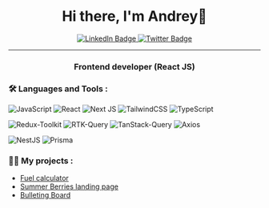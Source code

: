 
  <h1 align="center">Hi there, I'm Andrey👋</h1>
  <div align="center">
    <a href="https://www.linkedin.com/in/kharitonov-andrey">
      <img src="https://img.shields.io/badge/LinkedIn-316192?style=for-the-badge&logo=linkedin&logoColor=white" alt="LinkedIn Badge"/>
    </a>
    <a href="https://t.me/benaun_126">
      <img src="https://img.shields.io/badge/Telegram-blue?style=for-the-badge&logo=twitter&logoColor=white" alt="Twitter Badge"/>
    </a>
  </div>

---
<h3 align="center">Frontend developer (React JS)</h3>

### :hammer_and_wrench: Languages and Tools :

![JavaScript](https://img.shields.io/badge/JavaScript-F7DF1E?style=for-the-badge&logo=javascript&logoColor=black)
![React](https://img.shields.io/badge/react-%2320232a.svg?style=for-the-badge&logo=react&logoColor=%2361DAFB)
![Next JS](https://img.shields.io/badge/Next-black?style=for-the-badge&logo=next.js&logoColor=white)
![TailwindCSS](https://img.shields.io/badge/tailwindcss-%2338B2AC.svg?style=for-the-badge&logo=tailwind-css&logoColor=white)
![TypeScript](https://img.shields.io/badge/TypeSctipt-316192?style=for-the-badge&logo=typescript&logoColor=white)

![Redux-Toolkit](https://img.shields.io/badge/redux_toolkit-%23593d88.svg?style=for-the-badge&logo=redux&logoColor=white)
![RTK-Query](https://img.shields.io/badge/rtk_query-316192.svg?style=for-the-badge&logo=redux&logoColor=white)
![TanStack-Query](https://img.shields.io/badge/tanstack_query-%2320232a.svg?style=for-the-badge&logo=tanstack&logoColor=%2361DAFB)
![Axios](https://img.shields.io/badge/axios-%2338B2AC.svg?style=for-the-badge&logo=axios&logoColor=white)

![NestJS](https://img.shields.io/badge/nestjs-%23E0234E.svg?style=for-the-badge&logo=nestjs&logoColor=white)
![Prisma](https://img.shields.io/badge/prisma-%23593d88.svg?style=for-the-badge&logo=prisma&logoColor=white)


### :man_technologist: My projects : 

- [Fuel calculator](https://github.com/Benaun/Fuel_Tracker-fullstack-)
- [Summer Berries landing page](https://github.com/Benaun/Summer_berries)
- [Bulleting Board](https://github.com/Benaun/BulletingBoard_React)

